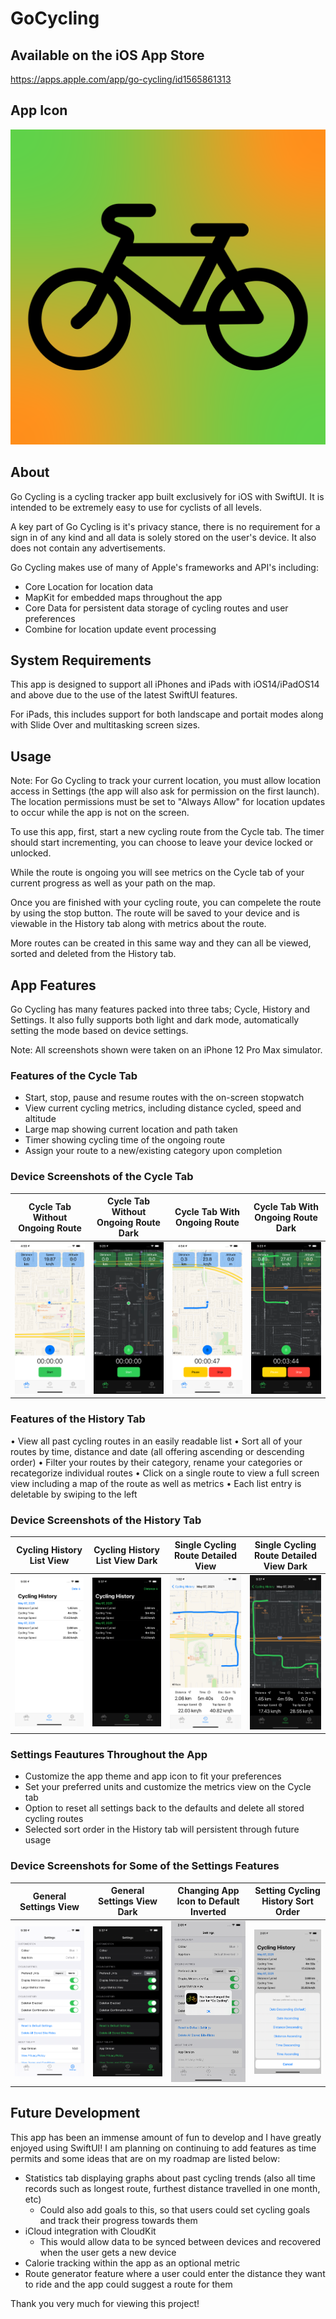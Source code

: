 # GoCycling

## Available on the iOS App Store
https://apps.apple.com/app/go-cycling/id1565861313

## App Icon

![alt text](Screenshots/GoCyclingDefaultIcon1024.png?raw=true)

## About

Go Cycling is a cycling tracker app built exclusively for iOS with SwiftUI. It is intended to be extremely easy to use for cyclists of all levels.

A key part of Go Cycling is it's privacy stance, there is no requirement for a sign in of any kind and all data is solely stored on the user's device. It also does not contain any advertisements.

Go Cycling makes use of many of Apple's frameworks and API's including:
* Core Location for location data
* MapKit for embedded maps throughout the app
* Core Data for persistent data storage of cycling routes and user preferences
* Combine for location update event processing

## System Requirements

This app is designed to support all iPhones and iPads with iOS14/iPadOS14 and above due to the use of the latest SwiftUI features.

For iPads, this includes support for both landscape and portait modes along with Slide Over and multitasking screen sizes.

## Usage

Note: For Go Cycling to track your current location, you must allow location access in Settings (the app will also ask for permission on the first launch). The location permissions must be set to "Always Allow" for location updates to occur while the app is not on the screen.

To use this app, first, start a new cycling route from the Cycle tab. The timer should start incrementing, you can choose to leave your device locked or unlocked.

While the route is ongoing you will see metrics on the Cycle tab of your current progress as well as your path on the map.

Once you are finished with your cycling route, you can compelete the route by using the stop button. The route will be saved to your device and is viewable in the History tab along with metrics about the route.

More routes can be created in this same way and they can all be viewed, sorted and deleted from the History tab.

## App Features

Go Cycling has many features packed into three tabs; Cycle, History and Settings. It also fully supports both light and dark mode, automatically setting the mode based on device settings.

Note: All screenshots shown were taken on an iPhone 12 Pro Max simulator.

### Features of the Cycle Tab
* Start, stop, pause and resume routes with the on-screen stopwatch
* View current cycling metrics, including distance cycled, speed and altitude
* Large map showing current location and path taken
* Timer showing cycling time of the ongoing route
* Assign your route to a new/existing category upon completion

### Device Screenshots of the Cycle Tab
Cycle Tab Without Ongoing Route | Cycle Tab Without Ongoing Route Dark | Cycle Tab With Ongoing Route | Cycle Tab With Ongoing Route Dark
------------------------------- | ------------------------------------ | ---------------------------- | ---------------------------------
![alt text](Screenshots/App_Store_iPhone_12_Pro_Max/1.png?raw=true) | ![alt text](Screenshots/App_Store_iPhone_12_Pro_Max/2.png?raw=true) | ![alt text](Screenshots/App_Store_iPhone_12_Pro_Max/3.png?raw=true) | ![alt text](Screenshots/App_Store_iPhone_12_Pro_Max/4.png?raw=true)

### Features of the History Tab
• View all past cycling routes in an easily readable list
• Sort all of your routes by time, distance and date (all offering ascending or descending order)
• Filter your routes by their category, rename your categories or recategorize individual routes
• Click on a single route to view a full screen view including a map of the route as well as metrics
• Each list entry is deletable by swiping to the left

### Device Screenshots of the History Tab
Cycling History List View | Cycling History List View Dark | Single Cycling Route Detailed View | Single Cycling Route Detailed View Dark
------------------------------- | ------------------------------------ | ---------------------------- | ---------------------------------
![alt text](Screenshots/App_Store_iPhone_12_Pro_Max/5.png?raw=true) | ![alt text](Screenshots/App_Store_iPhone_12_Pro_Max/6.png?raw=true) | ![alt text](Screenshots/App_Store_iPhone_12_Pro_Max/7.png?raw=true) | ![alt text](Screenshots/App_Store_iPhone_12_Pro_Max/8.png?raw=true)

### Settings Feautures Throughout the App
* Customize the app theme and app icon to fit your preferences
* Set your preferred units and customize the metrics view on the Cycle tab
* Option to reset all settings back to the defaults and delete all stored cycling routes
* Selected sort order in the History tab will persistent through future usage

### Device Screenshots for Some of the Settings Features
General Settings View | General Settings View Dark | Changing App Icon to Default Inverted | Setting Cycling History Sort Order
------------------------------- | ------------------------------------ | ---------------------------- | ---------------------------------
![alt text](Screenshots/App_Store_iPhone_12_Pro_Max/9.png?raw=true) | ![alt text](Screenshots/App_Store_iPhone_12_Pro_Max/10.png?raw=true) | ![alt text](Screenshots/App_Store_iPhone_12_Pro_Max/12.png?raw=true) | ![alt text](Screenshots/App_Store_iPhone_12_Pro_Max/11.png?raw=true)

## Future Development

This app has been an immense amount of fun to develop and I have greatly enjoyed using SwiftUI! I am planning on continuing to add features as time permits and some ideas that are on my roadmap are listed below:
* Statistics tab displaying graphs about past cycling trends (also all time records such as longest route, furthest distance travelled in one month, etc)
  * Could also add goals to this, so that users could set cycling goals and track their progress towards them
* iCloud integration with CloudKit
  * This would allow data to be synced between devices and recovered when the user gets a new device
* Calorie tracking within the app as an optional metric
* Route generator feature where a user could enter the distance they want to ride and the app could suggest a route for them

Thank you very much for viewing this project!
